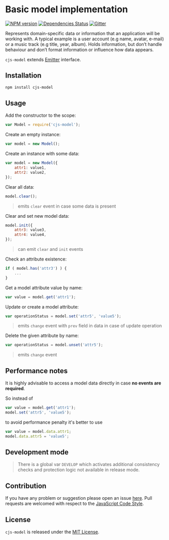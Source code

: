 Basic model implementation
==========================

[![NPM version](https://img.shields.io/npm/v/cjs-model.svg?style=flat-square)](https://www.npmjs.com/package/cjs-model)
[![Dependencies Status](https://img.shields.io/david/cjssdk/model.svg?style=flat-square)](https://david-dm.org/cjssdk/model)
[![Gitter](https://img.shields.io/badge/gitter-join%20chat-blue.svg?style=flat-square)](https://gitter.im/DarkPark/cjssdk)


Represents domain-specific data or information that an application will be working with.
A typical example is a user account (e.g name, avatar, e-mail) or a music track (e.g title, year, album).
Holds information, but don’t handle behaviour and don’t format information or influence how data appears.

`cjs-model` extends [Emitter](https://github.com/cjssdk/emitter) interface.


## Installation ##

```bash
npm install cjs-model
```


## Usage ##

Add the constructor to the scope:

```js
var Model = require('cjs-model');
```

Create an empty instance:

```js
var model = new Model();
```

Create an instance with some data:

```js
var model = new Model({
    attr1: value1,
    attr2: value2,
});
```

Clear all data:

```js
model.clear();
```

> emits `clear` event in case some data is present

Clear and set new model data:

```js
model.init({
    attr3: value3,
    attr4: value4,
});
```

> can emit `clear` and `init` events

Check an attribute existence:

```js
if ( model.has('attr3') ) {
    ...
}
```

Get a model attribute value by name:

```js
var value = model.get('attr1');
```

Update or create a model attribute:

```js
var operationStatus = model.set('attr5', 'value5');
```

> emits `change` event with `prev` field in data in case of update operation

Delete the given attribute by name:

```js
var operationStatus = model.unset('attr5');
```

> emits `change` event


## Performance notes ##

It is highly advisable to access a model data directly in case **no events are required**.

So instead of

```js
var value = model.get('attr1');
model.set('attr5', 'value5');
```

to avoid performance penalty it's better to use

```js
var value = model.data.attr1;
model.data.attr5 = 'value5';
```



## Development mode ##

> There is a global var `DEVELOP` which activates additional consistency checks and protection logic not available in release mode.


## Contribution ##

If you have any problem or suggestion please open an issue [here](https://github.com/cjssdk/model/issues).
Pull requests are welcomed with respect to the [JavaScript Code Style](https://github.com/DarkPark/jscs).


## License ##

`cjs-model` is released under the [MIT License](license.md).
